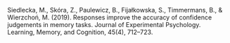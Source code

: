 ﻿---
layout: post
date:   2019-01-02 09:00:00
link: https://psycnet.apa.org/record/2018-32825-001
categories: article
year: 2019
---

Siedlecka, M., Skóra, Z., Paulewicz, B., Fijałkowska, S., Timmermans, B., & Wierzchoń, M. (2019). Responses improve the accuracy of confidence judgements in memory tasks. Journal of Experimental Psychology. Learning, Memory, and Cognition, 45(4), 712–723.
